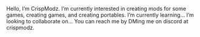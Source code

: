 Hello, I’m CrispModz. I’m currently interested in creating mods for some games, creating games, and creating portables. I’m currently learning...
I’m looking to collaborate on... You can reach me by DMing me on discord at crispmodz.
